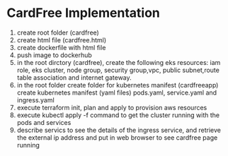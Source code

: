 # CardFree Implementation

 1. create root folder (cardfree)
 2. create html file  (cardfree.html)
 3. create dockerfile with html file
 4. push image to dockerhub
 5. in the root dirctory (cardfree), create the following eks resources: iam role, eks cluster, node group, security group,vpc, public subnet,route table association and internet gateway.
 6. in the root folder create folder for kubernetes manifest (cardfreeapp)
create kubernetes manifest (yaml files) pods.yaml, service.yaml and ingress.yaml
7. execute terraform init, plan and apply to provision aws resources
8. execute kubectl apply -f command to get the cluster running with the pods and services
9. describe servics to see the details of the ingress service, and retrieve the external ip address and put in web browser to see cardfree page running
```
